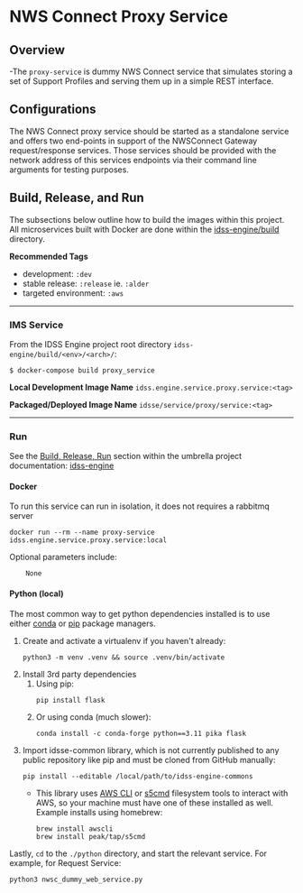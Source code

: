 # NWS Connect Proxy Service

 ## Overview
-The `proxy-service` is dummy NWS Connect service that simulates storing a set of Support Profiles and serving them up in a simple REST interface.

## Configurations
The NWS Connect proxy service should be started as a standalone service and offers two end-points in support of the NWSConnect Gateway request/response services. Those services should be provided with the network address of this services endpoints via their command line arguments for testing purposes.


## Build, Release, and Run
The subsections below outline how to build the images within this project. All microservices built with Docker are done within the
[idss-engine/build](https://github.com/NOAA-GSL/idss-engine/build/) directory.

**Recommended Tags**
- development: `:dev`
- stable release: `:release` ie. `:alder`
- targeted environment: `:aws`

---
### IMS Service
From the IDSS Engine project root directory `idss-engine/build/<env>/<arch>/`:

`$ docker-compose build proxy_service`

**Local Development Image Name** `idss.engine.service.proxy.service:<tag>`

**Packaged/Deployed Image Name** `idsse/service/proxy/service:<tag>`

---

### Run

See the [Build, Release, Run](https://github.com/NOAA-GSL/idss-engine/blob/main/README.md#running-idss-engine) section within the umbrella project documentation: [idss-engine](https://github.com/NOAA-GSL/idss-engine)

#### Docker

To run this service can run in isolation, it does not requires a rabbitmq server

```
docker run --rm --name proxy-service idss.engine.service.proxy.service:local
```

Optional parameters include:
```
    None
```
#### Python (local)

The most common way to get python dependencies installed is to use either [conda](https://docs.conda.io/projects/conda/en/latest/user-guide/install/index.html#installing-conda-on-a-system-that-has-other-python-installations-or-packages) or [pip](https://packaging.python.org/en/latest/tutorials/installing-packages/) package managers.

1. Create and activate a virtualenv if you haven't already:
    ```
    python3 -m venv .venv && source .venv/bin/activate
    ```
2. Install 3rd party dependencies
   1. Using pip:
        ```
        pip install flask
        ```
    1. Or using conda (much slower):
        ```
        conda install -c conda-forge python==3.11 pika flask
        ```
3. Import idsse-common library, which is not currently published to any public repository like pip and must be cloned from GitHub manually:
    ```
    pip install --editable /local/path/to/idss-engine-commons
    ```
    - This library uses [AWS CLI](https://docs.aws.amazon.com/cli/latest/userguide/getting-started-install.html) or [s5cmd](https://github.com/peak/s5cmd/blob/master/README.md#installation) filesystem tools to interact with AWS, so your machine must have one of these installed as well. Example installs using homebrew:
        ```
        brew install awscli
        brew install peak/tap/s5cmd
        ```

Lastly, `cd` to the `./python` directory, and start the relevant service. For example, for Request Service:
```sh
python3 nwsc_dummy_web_service.py
```
